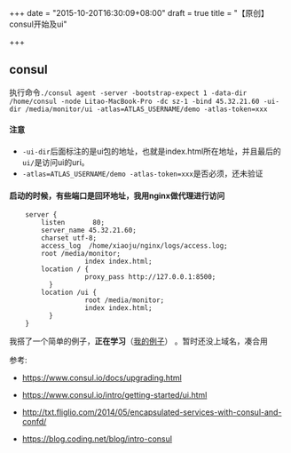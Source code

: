 +++
date = "2015-10-20T16:30:09+08:00"
draft = true
title = "【原创】consul开始及ui"

+++
## consul
执行命令`./consul agent -server -bootstrap-expect 1 -data-dir /home/consul -node Litao-MacBook-Pro -dc sz-1 -bind 45.32.21.60 -ui-dir /media/monitor/ui -atlas=ATLAS_USERNAME/demo -atlas-token=xxx`
 
#### 注意 

- `-ui-dir`后面标注的是ui包的地址，也就是index.html所在地址，并且最后的`ui/`是访问ui的uri。
- `-atlas=ATLAS_USERNAME/demo -atlas-token=xxx`是否必须，还未验证

#### 启动的时候，有些端口是回环地址，我用nginx做代理进行访问
 
        server {
            listen       80;
            server_name 45.32.21.60;
            charset utf-8;
            access_log  /home/xiaoju/nginx/logs/access.log;
            root /media/monitor;
                       index index.html;
            location / {
                       proxy_pass http://127.0.0.1:8500;
              }
            location /ui {
                       root /media/monitor;
                       index index.html;
              }
        }

我搭了一个简单的例子，**正在学习**（[我的例子](http://45.32.21.60/ui/)） 。暂时还没上域名，凑合用

参考:

- https://www.consul.io/docs/upgrading.html

- https://www.consul.io/intro/getting-started/ui.html

- http://txt.fliglio.com/2014/05/encapsulated-services-with-consul-and-confd/

- https://blog.coding.net/blog/intro-consul
